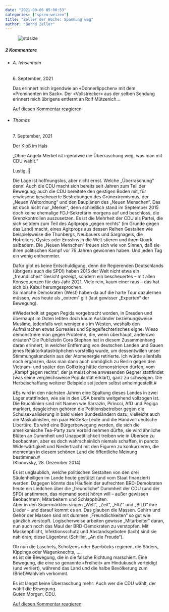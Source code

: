 ```yaml
---
date: "2021-09-06 05:00:53"
categories: ["spreu-weizen"]
title: "Zeller der Woche: Spannung weg"
author: "Bernd Zeller"
---
```



<figure>
<img src="https://www.publicomag.com/wp-content/uploads/2021/09/Spannung-weg.jpg" alt=stdsize>
</figure>


<!--more-->
<h5 class="comments-h">
2 Kommentare </h5>
<ul class="commentlist">
<li class="comment even thread-even depth-1 clearfix" id="li-comment-114556">
<h6 class="author">A. Iehsenhain</h6> <span class="date">6. September, 2021</span>



Das erinnert mich irgendwie an «Donnerlippchen» mit dem «Prominenten im Sack». Der «Vollstrecker» aus der selben Sendung erinnert mich übrigens entfernt an Rolf Mützenich&#8230;

<a rel="nofollow" class="comment-reply-link" href="#comment-114556" data-commentid="114556" data-postid="14094" data-belowelement="comment-114556" data-respondelement="respond" data-replyto="Antworte auf A. Iehsenhain" aria-label="Antworte auf A. Iehsenhain">Auf diesen Kommentar reagieren</a> 


</li>
<li class="comment odd alt thread-odd thread-alt depth-1 clearfix" id="li-comment-114562">
<h6 class="author">Thomas</h6> <span class="date">7. September, 2021</span>



Der Kloß im Hals

„Ohne Angela Merkel ist irgendwie die Überraschung weg, was man mit CDU wählt.“

Lustig. 🙂

Die Lage ist hoffnungslos, aber nicht ernst. Welche „Überraschung“ denn! Auch die CDU macht sich bereits seit Jahren zum Teil der Bewegung; auch die CDU bereitete den geistigen Boden mit, für erwiesene bescheuerte Bestrebungen des Grünextremismus, der „Neuen Weltordnung“ und den Bauplänen des „Neuen Menschen“. Das ist doch nicht nur „Merkel“, denn schließlich stand im September 2015 doch keine ehemalige FDJ-Sekretärin morgens auf und beschloss, die Grenzkontrollen auszusetzen. Es ist die Mehrheit der CDU als Partei, die sich seitdem zum Teil des Agitprops „gegen rechts“ (im Grunde gegen das Land) macht, eines Agitprops aus dessen Reihen Gestalten wie beispielsweise die Thunbergs, Neubauers und Sargnagels, die Hofreiters, Gysies oder Ensslins in die Welt stieren und ihren Quark salbadern. Die „Neuen Menschen“ freuen sich wie von Sinnen, daß sie ihren politischen Kampf vor 76 Jahren gewonnen haben. Und jeden Tag ein wenig enthemmter.

Dafür gibt es keine Entschuldigung, denn die Regierenden Deutschlands (übrigens auch die SPD!) haben 2015 der Welt nicht etwa ein „freundliches“ Gesicht gezeigt, sondern ein bescheuertes &#8211; mit allen Konsequenzen für das Jahr 2021. Viele rein, kaum einer raus &#8211; das hat sich bis Kabul herumgesprochen.<br>
So manche Demokraten (West) haben da auf die harte Tour dazulernen müssen, was heute als „extrem“ gilt (laut gewisser „Experten“ der Bewegung).

#Wiederholt ist gegen Pegida vorgebracht worden, in Dresden und überhaupt im Osten lebten doch kaum Ausländer beziehungsweise Muslime, jedenfalls weit weniger als im Westen, weshalb den Aufmärschen etwas Surreales und Spiegelfechterisches eigne. Wieso demonstriere man gegen Probleme, die, wenn überhaupt, anderswo dräuten? Die Publizistin Cora Stephan hat in diesem Zusammenhang daran erinnert, in welcher Entfernung von deutschen Landen und Gauen jenes Reaktorkataströphchen vorstellig wurde, um dessentwillen unser Stimmungskanzlerin aus der Atomenergie retirierte. Ich würde allenfalls noch ergänzen, dass man dann auch unmöglich zu Berlin gegen den Vietnam- und später den Golfkrieg hätte demonstrieren dürfen; vom „Kampf gegen rechts“, der ja meist ohne anwesenden Gegner stattfindet (was seine vergleichsweise Popularität erklärt), ganz zu schweigen. Die Herbeischaffung weiterer Beispiele sei jedem selbst anheimgestellt.#

#Es wird in den nächsten Jahren eine Spaltung dieses Landes in zwei Lager stattfinden, wie sie in den USA bereits weitgehend vollzogen ist. Die Bruchlinien sind mit Namen wie Sarrazin, Pirincci, AfD und Pegiga markiert, desgleichen gehören die Petitionsbetreiber gegen die Schulsexualisierung in bald vielen Bundesländern dazu, vielleicht auch die Maskulinisten, ein paar HoGeSa-Leute und die Handvoll deutsche Libertäre. Es wird eine Bürgerbewegung werden, die sich die amerikanische Tea-Party zum Vorbild nehmen dürfte, sie wird ähnliche Blüten an Dummheit und Unappetitlichkeit treiben wie in Übersee zu beobachten, aber es doch wahrscheinlich niemals schaffen, in puncto Widerwärtigkeit und Niedertracht mit den Figuren zu konkurrieren, die momentan in diesem schönen Land die öffentliche Meinung bestimmen.#<br>
(Klonovsky, 28. Dezember 2014)

Es ist unglaublich, welche politischen Gestalten von den drei Säulenheiligen im Lande heute gestützt (und vom Staat finanziert) werden. Dagegen könnte das Häuflein der aufrechten BRD-Demokraten heute ein Liedchen über die „freundliche“ Dummheit der CDU (und der SPD) anstimmen, das niemand sonst hören will – außer gewissen Beobachtern, Mitarbeitern und Schlapphüten.<br>
Aber in den Supermärkten singen „Welt“, „Zeit“, „FAZ“ und „BILD“ ihre Lieder &#8211; und darauf kommt es an. Das glauben die Massen. Gehirn und Gehör der Massen sind mit dummen „Freundlichkeiten“ so gut wie gänzlich verstopft. Logischerweise arbeiten gewisse „Mitarbeiter“ daran, nun auch noch das Maul der BRD-Demokraten zu verstopfen. Mit Maskenpflicht, Infektionsschutz und Abstandsgeboten (lach) sind sie nah dran; diese Lügenbrut (Schiller, „An die Freude“). 

Ob nun die Laschets, Scholzens oder Baerböcks regieren, die Söders, Kippings oder Wagenknechts, &#8230;,<br>
es ist die Bewegung, die in die falsche Richtung marschiert. Eine Bewegung, die eine so genannte «Freiheit» am Hindukusch verteidigt (und verliert), während das Land und die halbe Bevölkerung zum (Brief)Wahlvieh verkommt.

Es ist längst keine Überraschung mehr: Auch wer die CDU wählt, der wählt die Bewegung.<br>
Guten Morgen, CDU.

<a rel="nofollow" class="comment-reply-link" href="#comment-114562" data-commentid="114562" data-postid="14094" data-belowelement="comment-114562" data-respondelement="respond" data-replyto="Antworte auf Thomas" aria-label="Antworte auf Thomas">Auf diesen Kommentar reagieren</a> 


</li>
</ul>
